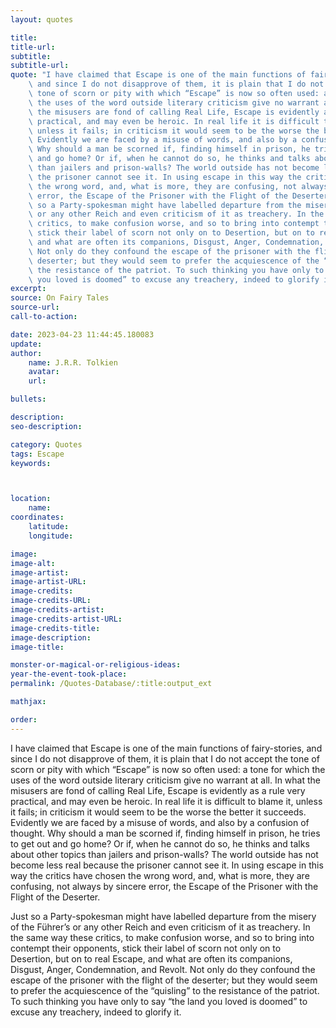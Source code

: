 ```yaml
---
layout: quotes

title:
title-url:
subtitle:
subtitle-url:
quote: "I have claimed that Escape is one of the main functions of fairy-stories,\
    \ and since I do not disapprove of them, it is plain that I do not accept the\
    \ tone of scorn or pity with which “Escape” is now so often used: a tone for which\
    \ the uses of the word outside literary criticism give no warrant at all. In what\
    \ the misusers are fond of calling Real Life, Escape is evidently as a rule very\
    \ practical, and may even be heroic. In real life it is difficult to blame it,\
    \ unless it fails; in criticism it would seem to be the worse the better it succeeds.\
    \ Evidently we are faced by a misuse of words, and also by a confusion of thought.\
    \ Why should a man be scorned if, finding himself in prison, he tries to get out\
    \ and go home? Or if, when he cannot do so, he thinks and talks about other topics\
    \ than jailers and prison-walls? The world outside has not become less real because\
    \ the prisoner cannot see it. In using escape in this way the critics have chosen\
    \ the wrong word, and, what is more, they are confusing, not always by sincere\
    \ error, the Escape of the Prisoner with the Flight of the Deserter.\n \nJust\
    \ so a Party-spokesman might have labelled departure from the misery of the Führer’s\
    \ or any other Reich and even criticism of it as treachery. In the same way these\
    \ critics, to make confusion worse, and so to bring into contempt their opponents,\
    \ stick their label of scorn not only on to Desertion, but on to real Escape,\
    \ and what are often its companions, Disgust, Anger, Condemnation, and Revolt.\
    \ Not only do they confound the escape of the prisoner with the flight of the\
    \ deserter; but they would seem to prefer the acquiescence of the “quisling” to\
    \ the resistance of the patriot. To such thinking you have only to say “the land\
    \ you loved is doomed” to excuse any treachery, indeed to glorify it."
excerpt:
source: On Fairy Tales
source-url:
call-to-action:

date: 2023-04-23 11:44:45.180083
update:
author:
    name: J.R.R. Tolkien
    avatar:
    url:

bullets:

description:
seo-description:

category: Quotes
tags: Escape
keywords:



location:
    name:
coordinates:
    latitude:
    longitude:

image:
image-alt:
image-artist:
image-artist-URL:
image-credits:
image-credits-URL:
image-credits-artist:
image-credits-artist-URL:
image-credits-title:
image-description:
image-title:

monster-or-magical-or-religious-ideas:
year-the-event-took-place:
permalink: /Quotes-Database/:title:output_ext

mathjax:

order:
---
```

I have claimed that Escape is one of the main functions of fairy-stories,  and since I do not disapprove of them, it is plain that I do not accept the tone of scorn or pity with which “Escape” is now so often used: a tone for which the uses of the word outside literary criticism give no warrant at all. In what the  misusers are fond of calling Real Life, Escape is evidently as a rule very practical, and may even be heroic. In real life it is difficult to blame it, unless it fails; in criticism it would seem to be the worse the better it succeeds. Evidently we are faced by a misuse of words, and also by a confusion of thought. Why should a man be scorned if, finding himself in prison, he tries to get out and go home?  Or if, when he cannot do so, he thinks and talks about other topics than jailers  and prison-walls? The world outside has not become less real because the prisoner cannot see it. In using escape in this way the critics have chosen the wrong word, and, what is more, they are confusing, not always by sincere error, the Escape of the Prisoner with the Flight of the Deserter.

Just so a Party-spokesman might have labelled departure from the misery of the Führer’s or any other Reich and even criticism of it as treachery. In the same way these critics, to make confusion worse, and so to bring into contempt their opponents, stick their label of scorn not only on to Desertion, but on to real Escape, and what are often its  companions, Disgust, Anger, Condemnation, and Revolt. Not only do they confound the escape of the prisoner with the flight of the deserter; but they would seem to prefer the acquiescence of the “quisling” to the resistance of the patriot. To such thinking you have only to say “the land you loved is doomed” to excuse any treachery, indeed to glorify it.